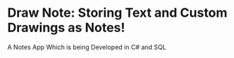 # Draw Note: Storing Text and Custom Drawings as Notes!
 A Notes App Which is being Developed in C# and SQL
